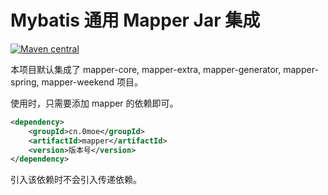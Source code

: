 # Mybatis 通用 Mapper Jar 集成

[![Maven central](https://maven-badges.herokuapp.com/maven-central/cn.lm.mybatis/mapper/badge.svg)](https://maven-badges.herokuapp.com/maven-central/cn.lm.mybatis/mapper)

本项目默认集成了 mapper-core, mapper-extra, mapper-generator, mapper-spring, mapper-weekend 项目。

使用时，只需要添加 mapper 的依赖即可。

```xml
<dependency>
    <groupId>cn.0moe</groupId>
    <artifactId>mapper</artifactId>
    <version>版本号</version>
</dependency>
```

引入该依赖时不会引入传递依赖。
